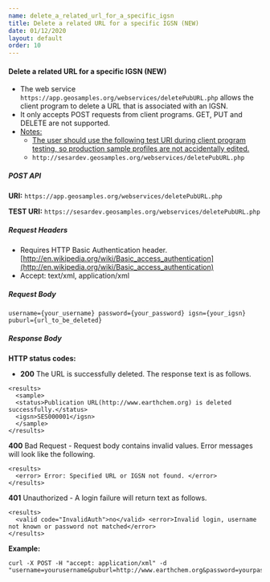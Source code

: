 ```yaml
---
name: delete_a_related_url_for_a_specific_igsn
title: Delete a related URL for a specific IGSN (NEW)
date: 01/12/2020
layout: default
order: 10
---
```


#### Delete a related URL for a specific IGSN (NEW)
- The web service ```https://app.geosamples.org/webservices/deletePubURL.php``` allows the client program to delete a URL that is associated with an IGSN.
- It only accepts POST requests from client programs. GET, PUT and DELETE are not supported.
- <ins>Notes:</ins>
  - <ins>The user should use the following test URI during client program testing, so production sample profiles are not accidentally edited.</ins>
  - ```http://sesardev.geosamples.org/webservices/deletePubURL.php```

##### POST API
**URI:** ```https://app.geosamples.org/webservices/deletePubURL.php```

**TEST URI:** ```https://sesardev.geosamples.org/webservices/deletePubURL.php```
##### Request Headers
- Requires HTTP Basic Authentication header. [http://en.wikipedia.org/wiki/Basic_access_authentication](http://en.wikipedia.org/wiki/Basic_access_authentication)
- Accept: text/xml, application/xml
##### Request Body

```
username={your_username} password={your_password} igsn={your_igsn} puburl={url_to_be_deleted}
```

##### Response Body
**HTTP status codes:**
- **200** The URL is successfully deleted. The response text is as follows.

```
<results> 
  <sample> 
  <status>Publication URL(http://www.earthchem.org) is deleted successfully.</status>
  <igsn>SES000001</igsn> 
  </sample> 
</results>
```

**400** Bad Request - Request body contains invalid values. Error messages will look like the following.

```
<results> 
  <error> Error: Specified URL or IGSN not found. </error> 
</results>
```

**401** Unauthorized - A login failure will return text as follows.

```
<results> 
  <valid code="InvalidAuth">no</valid> <error>Invalid login, username not known or password not matched</error> 
</results>
```

**Example:**

```
curl -X POST -H "accept: application/xml" -d "username=yourusername&puburl=http://www.earthchem.org&password=yourpassword&igsn=SES000001";
```
